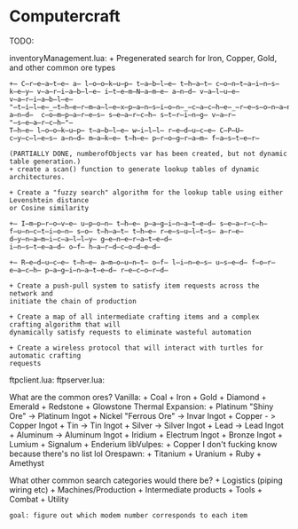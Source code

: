 # Computercraft
TODO:

inventoryManagement.lua: 
    + Pregenerated search for Iron, Copper, Gold, and other common ore types
    
    +̶ C̶r̶e̶a̶t̶e̶ a̶ l̶o̶o̶k̶u̶p̶ t̶a̶b̶l̶e̶ t̶h̶a̶t̶ c̶o̶n̶t̶a̶i̶n̶s̶ k̶e̶y̶ v̶a̶r̶i̶a̶b̶l̶e̶ i̶t̶e̶m̶N̶a̶m̶e̶ a̶n̶d̶ v̶a̶l̶u̶e̶ v̶a̶r̶i̶a̶b̶l̶e̶ "̶t̶i̶l̶e̶_̶t̶h̶e̶r̶m̶a̶l̶e̶x̶p̶a̶n̶s̶i̶o̶n̶_̶c̶a̶c̶h̶e̶_̶r̶e̶s̶o̶n̶a̶n̶t̶_̶n̶a̶m̶e̶n̶_̶"̶.̶.̶i̶ a̶n̶d̶  c̶o̶m̶p̶a̶r̶e̶s̶ s̶e̶a̶r̶c̶h̶ s̶t̶r̶i̶n̶g̶ v̶a̶r̶ "̶s̶e̶a̶r̶c̶h̶"̶
    T̶h̶e̶ l̶o̶o̶k̶u̶p̶ t̶a̶b̶l̶e̶ w̶i̶l̶l̶ r̶e̶d̶u̶c̶e̶ C̶P̶U̶ c̶y̶c̶l̶e̶s̶ a̶n̶d̶ m̶a̶k̶e̶ t̶h̶e̶ p̶r̶o̶g̶r̶a̶m̶ f̶a̶s̶t̶e̶r̶

    (PARTIALLY DONE, numberofObjects var has been created, but not dynamic table generation.)
    + create a scan() function to generate lookup tables of dynamic architectures.

    + Create a "fuzzy search" algorithm for the lookup table using either Levenshtein distance
    or Cosine similarity

    +̶ I̶m̶p̶r̶o̶v̶e̶ u̶p̶o̶n̶ t̶h̶e̶ p̶a̶g̶i̶n̶a̶t̶e̶d̶ s̶e̶a̶r̶c̶h̶ f̶u̶n̶c̶t̶i̶o̶n̶ s̶o̶ t̶h̶a̶t̶ t̶h̶e̶ r̶e̶s̶u̶l̶t̶s̶ a̶r̶e̶ d̶y̶n̶a̶m̶i̶c̶a̶l̶l̶y̶ g̶e̶n̶e̶r̶a̶t̶e̶d̶
    i̶n̶s̶t̶e̶a̶d̶ o̶f̶ h̶a̶r̶d̶c̶o̶d̶e̶d̶

    +̶ R̶e̶d̶u̶c̶e̶ t̶h̶e̶ a̶m̶o̶u̶n̶t̶ o̶f̶ l̶i̶n̶e̶s̶ u̶s̶e̶d̶ f̶o̶r̶ e̶a̶c̶h̶ p̶a̶g̶i̶n̶a̶t̶e̶d̶ r̶e̶c̶o̶r̶d̶

    + Create a push-pull system to satisfy item requests across the network and
    initiate the chain of production

    + Create a map of all intermediate crafting items and a complex crafting algorithm that will
    dynamically satisfy requests to eliminate wasteful automation

    + Create a wireless protocol that will interact with turtles for automatic crafting
    requests

ftpclient.lua:
ftpserver.lua:


What are the common ores?
    Vanilla:
        + Coal
        + Iron
        + Gold
        + Diamond
        + Emerald
        + Redstone
        + Glowstone
    Thermal Expansion:
        + Platinum "Shiny Ore" -> Platinum Ingot
        + Nickel "Ferrous Ore" -> Invar Ingot
        + Copper - > Copper Ingot
        + Tin -> Tin Ingot
        + Silver -> Silver Ingot
        + Lead -> Lead Ingot
        + Aluminum -> Aluminum Ingot
        + Iridium
        + Electrum Ingot
        + Bronze Ingot
        + Lumium
        + Signalum
        + Enderium
    libVulpes:
        + Copper
        I don't fucking know because there's no list lol
    Orespawn:
        + Titanium
        + Uranium
        + Ruby
        + Amethyst
        
        

What other common search categories would there be?
    + Logistics (piping wiring etc)
    + Machines/Production
    + Intermediate products
    + Tools
    + Combat
    + Utility

    goal: figure out which modem number corresponds to each item